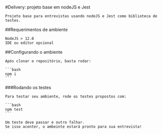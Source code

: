 #Delivery: projeto base em nodeJS e Jest

	Projeto base para entrevistas usando nodeJS e Jest como biblioteca de testes.

##Requerimentos de ambiente
 
	NodeJS > 12.0
	IDE ou editor opcional

##Configurando o ambiente
	
	Após clonar o repositório, basta rodar:

	```bash
	npm i
	```

###Rodando os testes

	Para testar seu ambiente, rode os testes propostos com:

	```bash
	npm test
	```

	Um teste deve passar e outro falhar.
	Se isso aconter, o ambeinte estará pronto para sua entrevista!